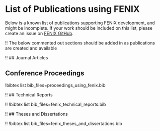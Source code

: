 # List of Publications using FENIX

Below is a known list of publications supporting FENIX development, and might be incomplete. If
your work should be included on this list, please create an issue on
[FENIX GitHub](https://github.com/idaholab/fenix/issues).

!! The below commented out sections should be added in as publications are created and available

!! ## Journal Articles

## Conference Proceedings

!bibtex list bib_files=proceedings_using_fenix.bib

!! ## Technical Reports

!! !bibtex list bib_files=fenix_technical_reports.bib

!! ## Theses and Dissertations

!! !bibtex list bib_files=fenix_theses_and_dissertations.bib
